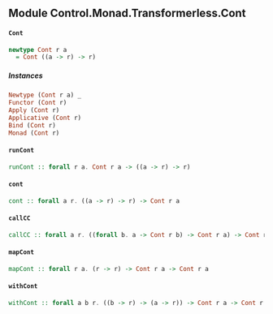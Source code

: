 ## Module Control.Monad.Transformerless.Cont

#### `Cont`

``` purescript
newtype Cont r a
  = Cont ((a -> r) -> r)
```

##### Instances
``` purescript
Newtype (Cont r a) _
Functor (Cont r)
Apply (Cont r)
Applicative (Cont r)
Bind (Cont r)
Monad (Cont r)
```

#### `runCont`

``` purescript
runCont :: forall r a. Cont r a -> ((a -> r) -> r)
```

#### `cont`

``` purescript
cont :: forall a r. ((a -> r) -> r) -> Cont r a
```

#### `callCC`

``` purescript
callCC :: forall a r. ((forall b. a -> Cont r b) -> Cont r a) -> Cont r a
```

#### `mapCont`

``` purescript
mapCont :: forall r a. (r -> r) -> Cont r a -> Cont r a
```

#### `withCont`

``` purescript
withCont :: forall a b r. ((b -> r) -> (a -> r)) -> Cont r a -> Cont r b
```


